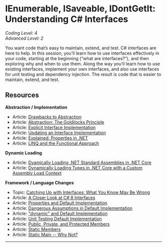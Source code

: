 # IEnumerable, ISaveable, IDontGetIt: Understanding C# Interfaces  

*Coding Level: 4*  
*Advanced Level: 2*  

You want code that’s easy to maintain, extend, and test. C# interfaces are here to help. In this session, you’ll learn how to use interfaces effectively in your code, starting at the beginning (“what are interfaces?”), and then exploring why and when to use them. Along the way you’ll learn how to use existing interfaces, implement your own interfaces, and also use interfaces for unit testing and dependency injection. The result is code that is easier to maintain, extend, and test.  

## Resources  
**Abstraction / Implementation**  
* Article: [Drawbacks to Abstraction](http://jeremybytes.blogspot.com/2012/11/drawbacks-to-abstraction.html)  
* Article: [Abstraction: The Goldilocks Principle](http://jeremybytes.blogspot.com/2012/10/abstraction-goldilocks-principle.html)  
* Article: [Explicit Interface Implementation](http://jeremybytes.blogspot.com/2012/03/explicit-interface-implementation.html)  
* Article: [Updating an Interface Implementation](http://jeremybytes.blogspot.com/2012/03/updating-interface-implementation.html)  
* Article: [Explained: Properties in .NET](http://jeremybytes.blogspot.com/2013/04/explained-properties-in-net.html)  
* Article: [LINQ and the Functional Approach](http://jeremybytes.blogspot.com/2014/02/linq-and-functional-approach.html)  

**Dynamic Loading**    
* Article: [Dyamically Loading .NET Standard Assemblies in .NET Core](https://jeremybytes.blogspot.com/2020/01/using-typegettype-with-net-core.html)  
* Article: [Dynamically Loading Types in .NET Core with a Custom Assembly Load Context](https://jeremybytes.blogspot.com/2020/01/dynamically-loading-types-in-net-core.html)  

**Framework / Language Changes**  
* Topic: [Catching Up with Interfaces: What You Know May Be Wrong](http://www.jeremybytes.com/Demos.aspx#CSharp8Interfaces)  
* Article: [A Closer Look at C# 8 Interfaces](https://jeremybytes.blogspot.com/2019/09/a-closer-look-at-c-8-interfaces.html)  
* Article: [Properties and Default Implementation](https://jeremybytes.blogspot.com/2019/09/c-8-interfaces-properties-and-default.html)  
* Article: [Dangerous Assumptions in Default Implementation](https://jeremybytes.blogspot.com/2019/09/c-8-interfaces-dangerous-assumptions-in.html)  
* Article: ["dynamic" and Default Implementation](https://jeremybytes.blogspot.com/2019/09/c-8-interfaces-dynamic-and-default.html)  
* Article: [Unit Testing Default Implementation](https://jeremybytes.blogspot.com/2019/09/c-8-interfaces-unit-testing-default.html)  
* Article: [Public, Private, and Protected Members](https://jeremybytes.blogspot.com/2019/11/c-8-interfaces-public-private-and.html)  
* Article: [Static Members](https://jeremybytes.blogspot.com/2019/12/c-8-interfaces-static-members.html)  
* Article: [Static Main -- Why Not?](https://jeremybytes.blogspot.com/2019/12/c-8-interfaces-static-main-why-not.html)  

---